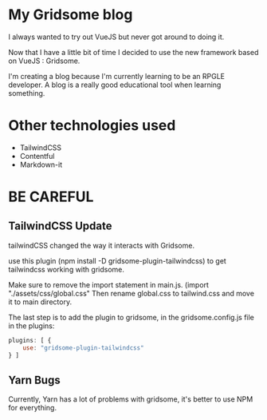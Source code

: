 # My Gridsome blog

I always wanted to try out VueJS but never got around to doing it. 

Now that I have a little bit of time I decided to use the new framework based on VueJS : Gridsome.

I'm creating a blog because I'm currently learning to be an RPGLE developer. A blog is a really good educational tool when learning something. 

# Other technologies used

- TailwindCSS
- Contentful
- Markdown-it

# BE CAREFUL
## TailwindCSS Update
tailwindCSS changed the way it interacts with Gridsome. 

use this plugin (npm install -D gridsome-plugin-tailwindcss) to get tailwindcss working with gridsome.  

Make sure to remove the import statement in main.js. (import "./assets/css/global.css" Then rename global.css to tailwind.css and move it to main directory.  

The last step is to add the plugin to gridsome, in the gridsome.config.js file in the plugins: 
```js
plugins: [ { 
    use: "gridsome-plugin-tailwindcss" 
} ]
```
## Yarn Bugs
Currently, Yarn has a lot of problems with gridsome, it's better to use NPM for everything.